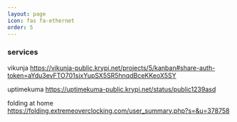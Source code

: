 ```yaml
---
layout: page
icon: fas fa-ethernet
order: 5
---
```


 ### services

 vikunja
 <https://vikunja-public.krypi.net/projects/5/kanban#share-auth-token=aYdu3evFTO701sjxYupSX5SR5hnqdBceKKeoX5SY>

 uptimekuma
 <https://uptimekuma-public.krypi.net/status/public1239asd>

 folding at home
 <https://folding.extremeoverclocking.com/user_summary.php?s=&u=378758>